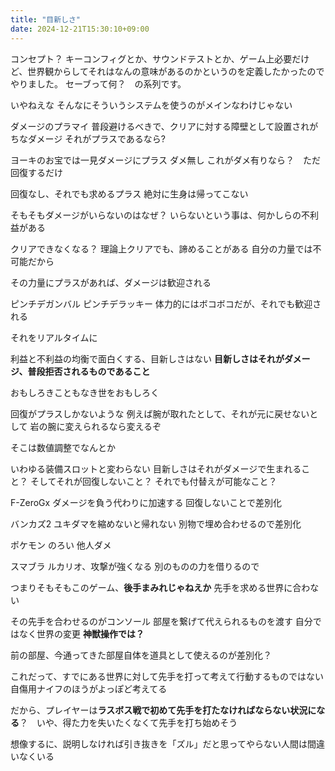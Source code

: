 ```yaml
---
title: "目新しさ"
date: 2024-12-21T15:30:10+09:00
---
```

コンセプト？
キーコンフィグとか、サウンドテストとか、ゲーム上必要だけど、世界観からしてそれはなんの意味があるのかというのを定義したかったのでやりました。
セーブって何？　の系列です。

いやねえな
そんなにそういうシステムを使うのがメインなわけじゃない


ダメージのプラマイ
普段避けるべきで、クリアに対する障壁として設置されがちなダメージ
それがプラスであるなら?

ヨーキのお宝では一見ダメージにプラス
ダメ無し
これがダメ有りなら？　ただ回復するだけ

回復なし、それでも求めるプラス
絶対に生身は帰ってこない


そもそもダメージがいらないのはなぜ？
いらないという事は、何かしらの不利益がある

クリアできなくなる？
理論上クリアでも、諦めることがある
自分の力量では不可能だから

その力量にプラスがあれば、ダメージは歓迎される


ピンチデガンバル
ピンチデラッキー
体力的にはボコボコだが、それでも歓迎される

それをリアルタイムに


利益と不利益の均衡で面白くする、目新しさはない
**目新しさはそれがダメージ、普段拒否されるものであること**

おもしろきこともなき世をおもしろく

回復がプラスしかないような
例えば腕が取れたとして、それが元に戻せないとして
岩の腕に変えられるなら変えるぞ

そこは数値調整でなんとか


いわゆる装備スロットと変わらない
目新しさはそれがダメージで生まれること？
そしてそれが回復しないこと？
それでも付替えが可能なこと？


F-ZeroGx
ダメージを負う代わりに加速する
回復しないことで差別化

バンカズ2
ユキダマを縮めないと帰れない
別物で埋め合わせるので差別化

ポケモン
のろい
他人ダメ

スマブラ
ルカリオ、攻撃が強くなる
別のものの力を借りるので






つまりそもそもこのゲーム、**後手まみれじゃねえか**
先手を求める世界に合わない



その先手を合わせるのがコンソール
部屋を繋げて代えられるものを渡す
自分ではなく世界の変更
**神獣操作では？**

前の部屋、今通ってきた部屋自体を道具として使えるのが差別化？

これだって、すでにある世界に対して先手を打って考えて行動するものではない
自傷用ナイフのほうがよっぽど考えてる


だから、プレイヤーは**ラスボス戦で初めて先手を打たなければならない状況になる**？　いや、得た力を失いたくなくて先手を打ち始めそう


想像するに、説明しなければ引き抜きを「ズル」だと思ってやらない人間は間違いなくいる
